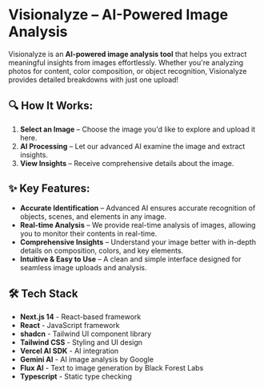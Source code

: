 # **Visionalyze** – AI-Powered Image Analysis

Visionalyze is an **AI-powered image analysis tool** that helps you extract meaningful insights from images effortlessly. Whether you're analyzing photos for content, color composition, or object recognition, Visionalyze provides detailed breakdowns with just one upload!

## 🔍 **How It Works:**

1. **Select an Image** – Choose the image you'd like to explore and upload it here.
2. **AI Processing** – Let our advanced AI examine the image and extract insights.
3. **View Insights** – Receive comprehensive details about the image.

## ✨ **Key Features:**

- **Accurate Identification** – Advanced AI ensures accurate recognition of objects, scenes, and elements in any image.
- **Real-time Analysis** – We provide real-time analysis of images, allowing you to monitor their contents in real-time.
- **Comprehensive Insights** – Understand your image better with in-depth details on composition, colors, and key elements.
- **Intuitive & Easy to Use** – A clean and simple interface designed for seamless image uploads and analysis.

## 🛠️ Tech Stack

- **Next.js 14** - React-based framework
- **React** - JavaScript framework
- **shadcn** - Tailwind UI component library
- **Tailwind CSS** - Styling and UI design
- **Vercel AI SDK** - AI integration
- **Gemini AI** - AI image analysis by Google
- **Flux AI** - Text to image generation by Black Forest Labs
- **Typescript** - Static type checking

